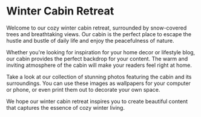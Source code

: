 <!--
Write me markdown content of website with wallpaper:

"A cozy winter cabin surrounded by snow-covered trees for a home decor or lifestyle blog"

The header of the page should not be copy of the text but rather a real content of the website which is using this wallpaper.
-->

<!--font:The font that would be best fitting for the website is "Cabin".-->

# Winter Cabin Retreat

Welcome to our cozy winter cabin retreat, surrounded by snow-covered trees and breathtaking views. Our cabin is the perfect place to escape the hustle and bustle of daily life and enjoy the peacefulness of nature.

Whether you're looking for inspiration for your home decor or lifestyle blog, our cabin provides the perfect backdrop for your content. The warm and inviting atmosphere of the cabin will make your readers feel right at home.

Take a look at our collection of stunning photos featuring the cabin and its surroundings. You can use these images as wallpapers for your computer or phone, or even print them out to decorate your own space.

We hope our winter cabin retreat inspires you to create beautiful content that captures the essence of cozy winter living.
